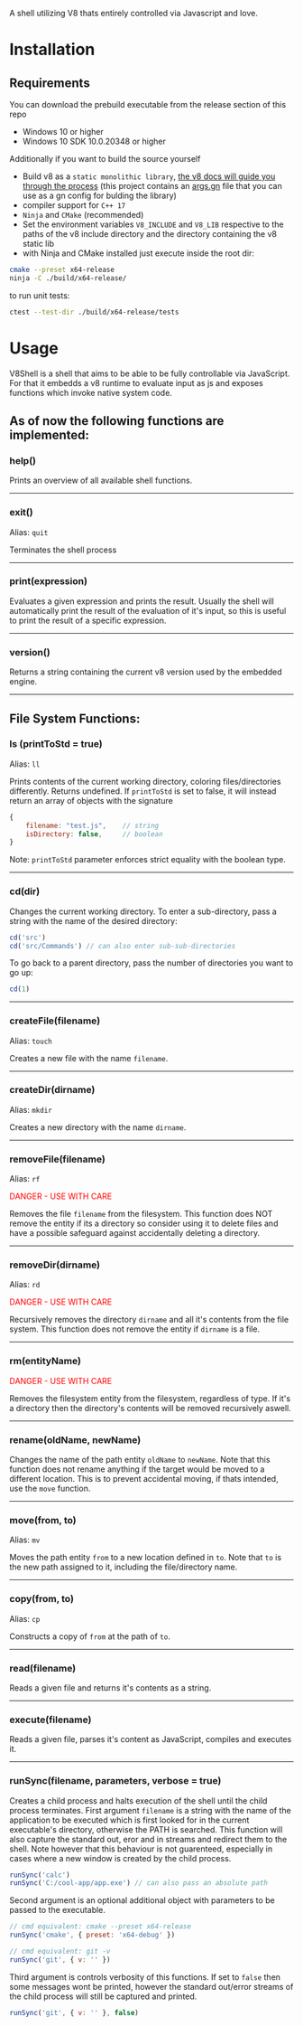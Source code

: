 A shell utilizing V8 thats entirely controlled via Javascript and love.

# Installation
## Requirements

You can download the prebuild executable from the release section of this repo
- Windows 10 or higher
- Windows 10 SDK 10.0.20348 or higher

Additionally if you want to build the source yourself
- Build v8 as a `static monolithic library`, [the v8 docs will guide you through the process](https://v8.dev/docs)
(this project contains an [args.gn](./args.gn) file that you can use as a gn config
for bulding the library)
- compiler support for `C++ 17`
- `Ninja` and `CMake` (recommended)
- Set the environment variables `V8_INCLUDE` and `V8_LIB` respective to the paths of the v8
include directory and the directory containing the v8 static lib
- with Ninja and CMake installed just execute inside the root dir:
```bash
cmake --preset x64-release
ninja -C ./build/x64-release/
```

to run unit tests:
```bash
ctest --test-dir ./build/x64-release/tests 
```

# Usage

V8Shell is a shell that aims to be able to be fully controllable via JavaScript.
For that it embedds a v8 runtime to evaluate input as js and exposes functions which
invoke native system code.

## As of now the following functions are implemented:

### help()

Prints an overview of all available shell functions.

---

### exit()

Alias: `quit`

Terminates the shell process

---

### print(expression)

Evaluates a given expression and prints the result. Usually the shell will automatically
print the result of the evaluation of it's input, so this is useful to print the result
of a specific expression.

---

### version()

Returns a string containing the current v8 version used by the embedded engine.

---

## File System Functions:

### ls (printToStd = true)

Alias: `ll`

Prints contents of the current working directory, coloring files/directories differently. Returns undefined.
If `printToStd` is set to false, it will instead return an array of objects with the signature
```js
{
    filename: "test.js",    // string
    isDirectory: false,     // boolean
}
```
Note: `printToStd` parameter enforces strict equality with the boolean type.

---

### cd(dir)

Changes the current working directory. To enter a sub-directory, pass a string with the name
of the desired directory:
```js
cd('src')
cd('src/Commands') // can also enter sub-sub-directories
```
To go back to a parent directory, pass the number of directories you want to go up:
```js
cd(1)
```

---

### createFile(filename)

Alias: `touch`

Creates a new file with the name `filename`.

---

### createDir(dirname)

Alias: `mkdir`

Creates a new directory with the name `dirname`.

---

### removeFile(filename)

Alias: `rf`

<p style="color:red">DANGER - USE WITH CARE</p>

Removes the file `filename` from the filesystem. This function does NOT remove the
entity if its a directory so consider using it to delete files and have a possible
safeguard against accidentally deleting a directory.

---

### removeDir(dirname)

Alias: `rd`

<p style="color:red">DANGER - USE WITH CARE</p>

Recursively removes the directory `dirname` and all it's contents from the file system.
This function does not remove the entity if `dirname` is a file.

---

### rm(entityName)

<p style="color:red">DANGER - USE WITH CARE</p>

Removes the filesystem entity from the filesystem, regardless of type. If it's a directory
then the directory's contents will be removed recursively aswell.

---

### rename(oldName, newName)

Changes the name of the path entity `oldName` to `newName`. Note that this function does not
rename anything if the target would be moved to a different location. This is to prevent
accidental moving, if thats intended, use the `move` function.

---

### move(from, to)

Alias: `mv`

Moves the path entity `from` to a new location defined in `to`. Note that `to` is the new
path assigned to it, including the file/directory name.

---

### copy(from, to)

Alias: `cp`

Constructs a copy of `from` at the path of `to`.

---

### read(filename)

Reads a given file and returns it's contents as a string.

---

### execute(filename)

Reads a given file, parses it's content as JavaScript, compiles and executes it.

---

### runSync(filename, parameters, verbose = true)

Creates a child process and halts execution of the shell until the child process terminates.
First argument `filename` is a string with the name of the application to be executed which 
is first looked for in the current executable's directory, otherwise the PATH is searched.
This function will also capture the standard out, eror and in streams and redirect them
to the shell. Note however that this behaviour is not guarenteed, especially in cases where
a new window is created by the child process.
```js
runSync('calc')
runSync('C:/cool-app/app.exe') // can also pass an absolute path
```

Second argument is an optional additional object with parameters to be passed to the executable.
```js
// cmd equivalent: cmake --preset x64-release
runSync('cmake', { preset: 'x64-debug' })

// cmd equivalent: git -v
runSync('git', { v: '' })
```

Third argument is controls verbosity of this functions. If set to `false` then some
messages wont be printed, however the standard out/error streams of the child process will
still be captured and printed.
```js
runSync('git', { v: '' }, false)
```
